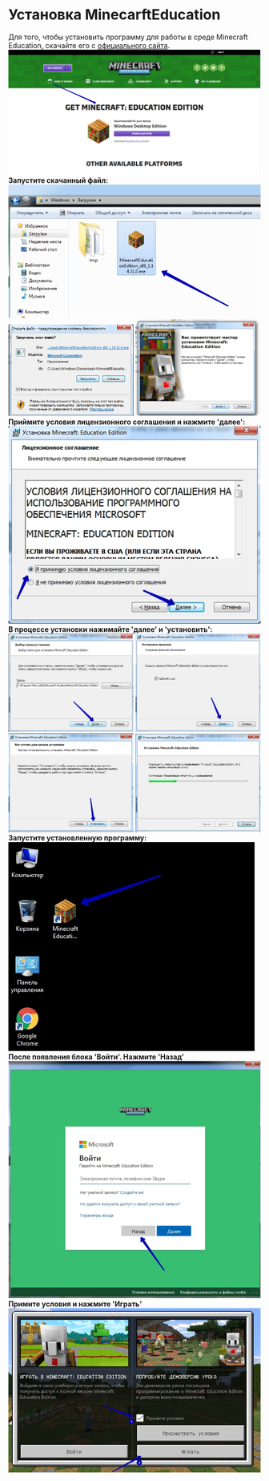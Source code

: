 # Установка MinecarftEducation
Для того, чтобы установить программу для работы в среде Minecraft Education, скачайте его с  <a href ="https://education.minecraft.net/get-started/download">официального сайта</a>.
<img src = "img/download.jpg"><br>
**Запустите скачанный файл:**  
<img src = "img/download3.jpg" title = "Запустите скачанный файл"><br>
<img src = "img/download4.jpg"  width = "250px">
<img src = "img/download5.jpg"  width = "250px"><br>
**Приймите условия лицензионного соглашения и нажмите 'далее':**  
<img src = "img/download7.jpg" title = "Приймите условия лицензионного соглашения и нажмите 'далее'">  
**В процессе установки нажимайте 'далее' и 'установить':**  
<img src = "img/download9.jpg" width = "250px">
<img src = "img/download10.jpg" width = "250px">
<img src = "img/download11.jpg" width = "250px">
<img src = "img/download12.jpg" width = "250px">  
**Запустите установленную программу:**  
<img src = "img/download13.jpg" title = "Запустите установленную программу">  
**После появления блока 'Войти'. Нажмите 'Назад'**  
<img src = "img/dw2.jpg" title = "После появления блока 'Войти'. Нажмите 'Назад'">  
**Примите условия и нажмите 'Играть'**  
<img src = "img/dw1.jpg" title = "Примите условия и нажмите 'Играть'"><br>
